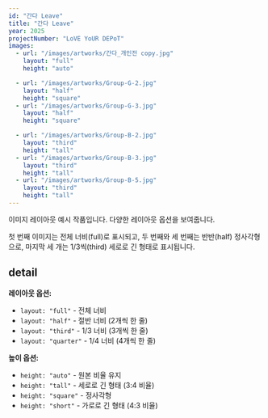 ```yaml
---
id: "간다 Leave"
title: "간다 Leave"
year: 2025
projectNumber: "LoVE YoUR DEPoT"
images:
  - url: "/images/artworks/간다_개인전 copy.jpg"
    layout: "full"
    height: "auto"

  - url: "/images/artworks/Group-G-2.jpg"
    layout: "half"
    height: "square"
  - url: "/images/artworks/Group-G-3.jpg"
    layout: "half"
    height: "square"

  - url: "/images/artworks/Group-B-2.jpg"
    layout: "third"
    height: "tall"
  - url: "/images/artworks/Group-B-3.jpg"
    layout: "third"
    height: "tall"
  - url: "/images/artworks/Group-B-5.jpg"
    layout: "third"
    height: "tall"
---
```


이미지 레이아웃 예시 작품입니다. 다양한 레이아웃 옵션을 보여줍니다.

첫 번째 이미지는 전체 너비(full)로 표시되고, 두 번째와 세 번째는 반반(half) 정사각형으로, 마지막 세 개는 1/3씩(third) 세로로 긴 형태로 표시됩니다.

## detail

**레이아웃 옵션:**
- `layout: "full"` - 전체 너비
- `layout: "half"` - 절반 너비 (2개씩 한 줄)
- `layout: "third"` - 1/3 너비 (3개씩 한 줄)
- `layout: "quarter"` - 1/4 너비 (4개씩 한 줄)

**높이 옵션:**
- `height: "auto"` - 원본 비율 유지
- `height: "tall"` - 세로로 긴 형태 (3:4 비율)
- `height: "square"` - 정사각형
- `height: "short"` - 가로로 긴 형태 (4:3 비율)
